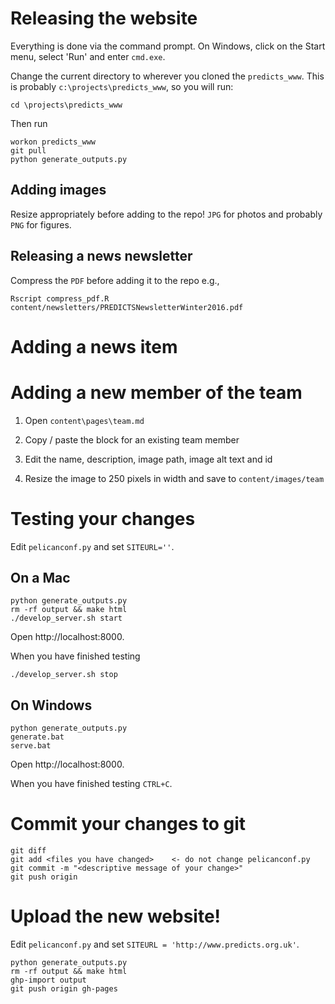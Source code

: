 # Releasing the website

Everything is done via the command prompt.
On Windows, click on the Start menu, select 'Run' and enter `cmd.exe`.

Change the current directory to wherever you cloned the `predicts_www`. This
is probably `c:\projects\predicts_www`, so you will run:

```
cd \projects\predicts_www
```

Then run

```
workon predicts_www
git pull
python generate_outputs.py
```

## Adding images
Resize appropriately before adding to the repo! `JPG` for photos and probably
`PNG` for figures.

## Releasing a news newsletter

Compress the `PDF` before adding it to the repo e.g.,

```
Rscript compress_pdf.R content/newsletters/PREDICTSNewsletterWinter2016.pdf
```

# Adding a news item

# Adding a new member of the team

1. Open `content\pages\team.md`

2. Copy / paste the block for an existing team member

3. Edit the name, description, image path, image alt text and id

4. Resize the image to 250 pixels in width and save to `content/images/team`

# Testing your changes
Edit `pelicanconf.py` and set `SITEURL=''`.

## On a Mac
```
python generate_outputs.py
rm -rf output && make html
./develop_server.sh start
```

Open http://localhost:8000.

When you have finished testing
```
./develop_server.sh stop
```

## On Windows

```
python generate_outputs.py
generate.bat
serve.bat
```

Open http://localhost:8000.

When you have finished testing `CTRL+C`.

# Commit your changes to git

```
git diff
git add <files you have changed>    <- do not change pelicanconf.py
git commit -m "<descriptive message of your change>"
git push origin
```

# Upload the new website!
Edit `pelicanconf.py` and set `SITEURL = 'http://www.predicts.org.uk'`.

```
python generate_outputs.py
rm -rf output && make html
ghp-import output
git push origin gh-pages
```

